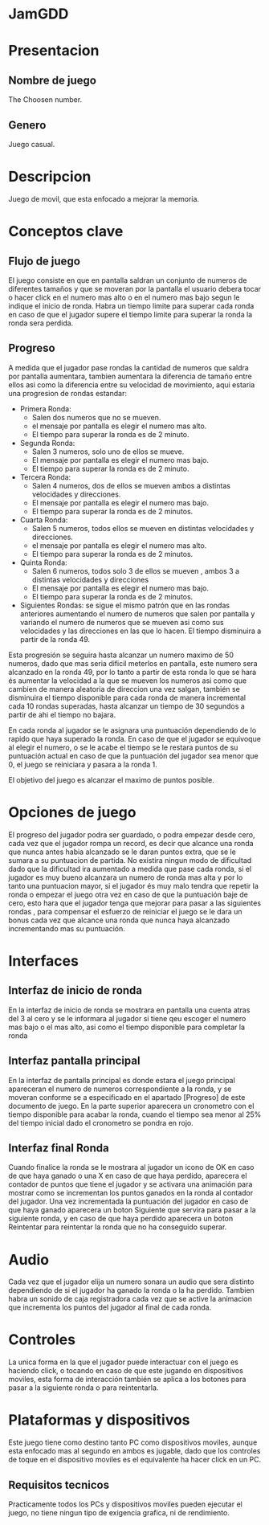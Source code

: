 # JamGDD

# Presentacion
## Nombre de juego
The Choosen number.

## Genero
Juego casual.

# Descripcion
Juego de movil, que esta enfocado a mejorar la memoria.

# Conceptos clave
## Flujo de juego
El juego consiste en que en pantalla saldran un conjunto de numeros de diferentes tamaños y que se moveran por la pantalla el usuario debera tocar
o hacer click en el numero mas alto o en el numero mas bajo segun le indique el inicio de ronda. Habra un tiempo limite para superar cada ronda en caso de que 
el jugador supere el tiempo limite para superar la ronda la ronda sera perdida.

## Progreso
A medida que el jugador pase rondas la cantidad de numeros que saldra por pantalla aumentara, tambien aumentara la diferencia de tamaño entre
ellos asi como la diferencia entre su velocidad de movimiento, aqui estaria una progresion de rondas estandar:

  - Primera Ronda: 
    -  Salen dos numeros que no se mueven.
    -  el mensaje por pantalla es elegir el numero mas alto.
    -  El tiempo para superar la ronda es de 2 minuto.
  - Segunda Ronda: 
    -  Salen 3 numeros, solo uno de ellos se mueve. 
    -  El mensaje por pantalla es elegir el numero mas bajo.
    -  El tiempo para superar la ronda es de 2 minuto.
  - Tercera Ronda: 
    -   Salen 4 numeros, dos de ellos se mueven ambos a distintas velocidades y direcciones.
    -   El mensaje por pantalla es elegir el numero mas bajo.
    -   El tiempo para superar la ronda es de 2 minutos.
  - Cuarta Ronda: 
    -   Salen 5 numeros, todos ellos se mueven en distintas velocidades y direcciones.
    -   el mensaje por pantalla es elegir el numero mas alto.
    -   El tiempo para superar la ronda es de 2 minutos.
  - Quinta Ronda: 
    -   Salen 6 numeros, todos solo 3 de ellos se mueven , ambos 3 a distintas velocidades y direcciones 
    -   El mensaje por pantalla es elegir el numero mas bajo.
    -   El tiempo para superar la ronda es de 2 minutos.
  - Siguientes Rondas: se sigue el mismo patrón que en las rondas anteriores aumentando el numero de numeros que salen por pantalla y variando el numero de numeros
    que se mueven asi como sus velocidades y las direcciones en las que lo hacen. El tiempo disminuira a partir de la ronda 49.

Esta progresión se seguira hasta alcanzar un numero maximo de 50 numeros, dado que mas seria dificil meterlos en pantalla, este numero sera alcanzado en la ronda
49, por lo tanto a partir de esta ronda lo que se hara és aumentar la velocidad a la que se mueven los numeros asi como que cambien de manera aleatoria de direccion
una vez salgan, también se disminuira el tiempo disponible para cada ronda de manera incremental cada 10 rondas superadas, hasta alcanzar un tiempo de 30 segundos a partir
de ahi el tiempo no bajara.

En cada ronda al jugador se le asignara una puntuación dependiendo de lo rapido que haya superado la ronda. En caso de que el jugador se equivoque al elegir el numero, o
se le acabe el tiempo se le restara puntos de su puntuación actual en caso de que la puntuación del jugador sea menor que 0, el juego se reiniciara y pasara a la ronda 1.

El objetivo del juego es alcanzar el maximo de puntos posible.

# Opciones de juego
El progreso del jugador podra ser guardado, o podra empezar desde cero, cada vez que el jugador rompa un record, es decir que alcance una ronda que nunca antes habia alcanzado
se le daran puntos extra, que se le sumara a su puntuacion de partida.
No existira ningun modo de dificultad dado que la dificultad ira aumentado a medida que pase cada ronda, si el jugador es muy bueno alcanzara un numero de ronda mas alta
y por lo tanto una puntuacion mayor, si el jugador és muy malo tendra que repetir la ronda o empezar el juego otra vez en caso de que la puntuación baje de cero, esto 
hara que el jugador tenga que mejorar para pasar a las siguientes rondas , para compensar el esfuerzo de reiniciar el juego se le dara un bonus cada vez que alcance una
ronda que nunca haya alcanzado incrementando mas su puntuación.

# Interfaces
## Interfaz de inicio de ronda
En la interfaz de inicio de ronda se mostrara en pantalla una cuenta atras del 3 al cero y se le informara al jugador si tiene qeu escoger el numero mas bajo o el mas alto, asi
como el tiempo disponible para completar la ronda

## Interfaz pantalla principal
En la interfaz de pantalla principal es donde estara el juego principal apareceran el numero de numeros correspondiente a la ronda, y se moveran conforme se a especificado en el
apartado [Progreso] de este documento de juego. En la parte superior aparecera un cronometro con el tiempo disponible para acabar la ronda, cuando el tiempo sea menor al 
25% del tiempo inicial dado el cronometro se pondra en rojo.

## Interfaz final Ronda
Cuando finalice la ronda se le mostrara al jugador un icono de OK en caso de que haya ganado o una X en caso de que haya perdido, aparecera el contador de puntos que tiene
el jugador y se activara una animación para mostrar como se incrementan los puntos ganados en la ronda al contador del jugador. Una vez incrementada la puntuación del jugador
en caso de que haya ganado aparecera un boton Siguiente que servira para pasar a la siguiente ronda, y en caso de que haya perdido aparecera un boton Reintentar para reintentar la ronda que no ha conseguido superar.

# Audio
Cada vez que el jugador elija un numero sonara un audio que sera distinto dependiendo de si el jugador ha ganado la ronda o la ha perdido. Tambien habra un sonido de caja 
registradora cada vez que se active la animacion que incrementa los puntos del jugador al final de cada ronda.

# Controles
La unica forma en la que el jugador puede interactuar con el juego es haciendo click, o tocando en caso de que este jugando en dispositivos moviles, esta forma de 
interacción también se aplica a los botones para pasar a la siguiente ronda o para reintentarla.

# Plataformas y dispositivos
Este juego tiene como destino tanto PC como dispositivos moviles, aunque esta enfocado mas al segundo en ambos es jugable, dado que los controles de toque en el dispositivo moviles es el equivalente ha hacer click en un PC.

## Requisitos tecnicos
Practicamente todos los PCs y dispositivos moviles pueden ejecutar el juego, no tiene ningun tipo de exigencia grafica, ni de rendimiento.




